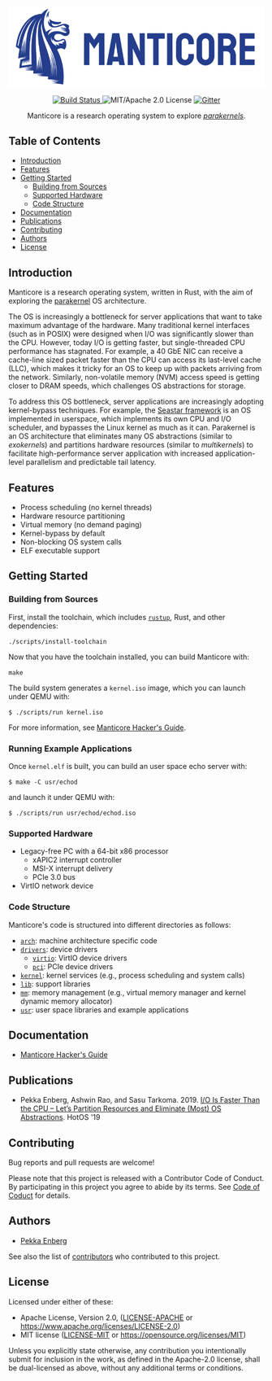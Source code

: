 <p align="center">
<img src="docs/images/manticore.png">
<p>

<p align="center">
<a href="https://circleci.com/gh/manticoreos/manticore">
  <img src="https://circleci.com/gh/manticoreos/manticore/tree/master.svg?style=svg" alt="Build Status">
</a>
<img src="https://img.shields.io/badge/license-MIT%2FApache--2.0-blue.svg" alt="MIT/Apache 2.0 License">
<a href="https://gitter.im/manticoreos/community?utm_source=badge&utm_medium=badge&utm_campaign=pr-badge">
  <img src="https://badges.gitter.im/manticoreos/community.svg" alt="Gitter">
</a>
</p>

<p align="center">
  Manticore is a research operating system to explore <a href="http://penberg.org/parakernel-hotos19.pdf"><i>parakernels</i></a>.
</p>

## Table of Contents

* [Introduction](#introduction)
* [Features](#features)
* [Getting Started](#getting-started)
  * [Building from Sources](#building-from-sources)
  * [Supported Hardware](#supported-hardware)
  * [Code Structure](#code-structure)
* [Documentation](#documentation)
* [Publications](#publications)
* [Contributing](#contributing)
* [Authors](#authors)
* [License](#license)

## Introduction

Manticore is a research operating system, written in Rust, with the aim of exploring the [parakernel](http://penberg.org/parakernel-hotos19.pdf) OS architecture.

The OS is increasingly a bottleneck for server applications that want to take maximum advantage of the hardware.
Many traditional kernel interfaces (such as in POSIX) were designed when I/O was significantly slower than the CPU.
However, today I/O is getting faster, but single-threaded CPU performance has stagnated.
For example, a 40 GbE NIC can receive a cache-line sized packet faster than the CPU can access its last-level cache (LLC), which makes it tricky for an OS to keep up with packets arriving from the network.
Similarly, non-volatile memory (NVM) access speed is getting closer to DRAM speeds, which challenges OS abstractions for storage.

To address this OS bottleneck, server applications are increasingly adopting kernel-bypass techniques.
For example, the [Seastar framework](http://seastar.io/) is an OS implemented in userspace, which implements its own CPU and I/O scheduler, and bypasses the Linux kernel as much as it can.
Parakernel is an OS architecture that eliminates many OS abstractions (similar to _exokernels_) and partitions hardware resources (similar to _multikernels_) to facilitate high-performance server application with increased application-level parallelism and predictable tail latency.

## Features

 * Process scheduling (no kernel threads)
 * Hardware resource partitioning
 * Virtual memory (no demand paging)
 * Kernel-bypass by default
 * Non-blocking OS system calls
 * ELF executable support

## Getting Started

### Building from Sources

First, install the toolchain, which includes [`rustup`](https://rustup.rs/), Rust, and other dependencies:

```
./scripts/install-toolchain
```

Now that you have the toolchain installed, you can build Manticore with:

```
make
```

The build system generates a `kernel.iso` image, which you can launch under QEMU with:

```
$ ./scripts/run kernel.iso
```

For more information, see [Manticore Hacker's Guide](HACKING.md).

### Running Example Applications

Once `kernel.elf` is built, you can build an user space echo server with:

```
$ make -C usr/echod
```

and launch it under QEMU with:

```
$ ./scripts/run usr/echod/echod.iso
```

### Supported Hardware

 * Legacy-free PC with a 64-bit x86 processor
   * xAPIC2 interrupt controller
   * MSI-X interrupt delivery
   * PCIe 3.0 bus
 * VirtIO network device

### Code Structure

Manticore's code is structured into different directories as follows:

* [`arch`](./arch): machine architecture specific code
* [`drivers`](./drivers): device drivers
  * [`virtio`](./drivers/virtio): VirtIO device drivers
  * [`pci`](./drivers/pci): PCIe device drivers
* [`kernel`](./kernel): kernel services (e.g., process scheduling and system calls)
* [`lib`](./lib): support libraries
* [`mm`](./mm): memory management (e.g., virtual memory manager and kernel dynamic memory allocator)
* [`usr`](./usr): user space libraries and example applications
  
## Documentation

* [Manticore Hacker's Guide](HACKING.md)

## Publications

* Pekka Enberg, Ashwin Rao, and Sasu Tarkoma. 2019. [I/O Is Faster Than the CPU – Let’s Partition Resources and Eliminate (Most) OS Abstractions](http://penberg.org/parakernel-hotos19.pdf). HotOS '19

## Contributing

Bug reports and pull requests are welcome!

Please note that this project is released with a Contributor Code of Conduct. By participating in this project you agree to abide by its terms. See [Code of Coduct](code-of-conduct.md) for details.

## Authors

* [Pekka Enberg](https://penberg.org)

See also the list of [contributors](https://github.com/penberg/manticore/contributors) who contributed to this project.

## License

Licensed under either of these:

 * Apache License, Version 2.0, ([LICENSE-APACHE](LICENSE-APACHE) or https://www.apache.org/licenses/LICENSE-2.0)
 * MIT license ([LICENSE-MIT](LICENSE-MIT) or https://opensource.org/licenses/MIT)
   
Unless you explicitly state otherwise, any contribution you intentionally submit for inclusion in the work, as defined in the Apache-2.0 license, shall be dual-licensed as above, without any additional terms or conditions.
